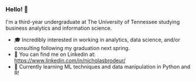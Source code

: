 ### Hello! 👋

I'm a third-year undergraduate at The University of Tennessee studying business analytics and information science.
- 🎓 Incredibly interested in working in analytics, data science, and/or consulting following my graduation next spring.
- 🤝 You can find me on Linkedin at: https://www.linkedin.com/in/nicholasbrodeur/
- 🌱 Currently learning ML techniques and data manipulation in Python and R!
